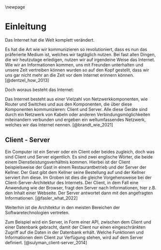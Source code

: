 \newpage
# Einleitung

Das Internet hat die Welt komplett verändert.

Es hat die Art wie wir kommunizieren so revolutioniert, dass es nun das präferierte Medium ist, welches wir tagtäglich nutzen. Bei fast allen Dingen, die wir heutzutage erledigen, nutzen wir auf irgendeine Weise das Internet. Wie wir an Informationen kommen, uns mit Freunden unterhalten und unsere Zeit vertreiben können wurden so auf den Kopf gestellt, 
dass wir uns gar nicht mehr an die Zeit vor dem Internet erinnern können. 
[@dentzel_how_2013]

Doch woraus besteht das Internet:

Das Internet besteht aus einer Vielzahl von Netzwerkkomponenten, wie Router und Switches und aus den Komponenten, die über diese Komponenten kommunizieren: Client und Server. Alle diese Geräte sind durch ein Netzwerk von Kabeln oder anderen Verbindungsmöglichkeiten miteinandern verbunden und ergeben ein weltumfassendes Netzwerk, welches wir das Internet nennen.
[@brandt_wie_2021]

## Client - Server

Ein Computer ist ein Server oder ein Client oder beides zugleich, doch was sind Client und Server eigentlich. Es sind zwei englische Wörter, die beide einem Dienstleistungsverhältnis kommen. Hierbei ist der Client beispielsweise der Gast in einem Restaurantbetrieb und der Server der Kellner. Der Gast gibt dem Kellner seine Bestellung auf und der Kellner serviert ihm diese. Im Groben ist dies die gleiche Vorgehensweise bei der Client-Server-Architektur des Internets. Der Client, in dem Fall eine Anwendung wie der Browser, fragt den Server nach Informationen, hier z.B. den Inhalt einer Webseite. Der Server antwortet dann mit den angefragten Informationen. [@fasler_what_2022]

Weiterhin ist die Architektur in den meisten Bereichen der Softwaretechnologien vertreten. 

Zum Beispiel wird ein Server, in Form einer API, zwischen dem Client und einer Datenbank gebracht, damit der Client nur einen eingeschränkten Zugriff auf die Daten in der Datenbank erhält. Welche Funktionen und Informationen dem Client zur Verfügung stehen, wird auf dem Server definiert. [@sulyman_client-server_2014]

